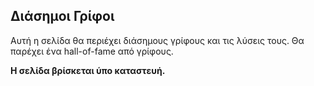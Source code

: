 ## Διάσημοι Γρίφοι

Αυτή η σελίδα θα περιέχει διάσημους γρίφους και τις λύσεις τους. Θα παρέχει ένα hall-of-fame από γρίφους.

**Η σελίδα βρίσκεται ύπο καταστευή.**